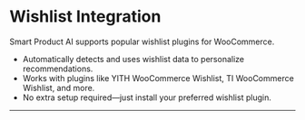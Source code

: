 # Wishlist Integration

Smart Product AI supports popular wishlist plugins for WooCommerce.

- Automatically detects and uses wishlist data to personalize recommendations.
- Works with plugins like YITH WooCommerce Wishlist, TI WooCommerce Wishlist, and more.
- No extra setup required—just install your preferred wishlist plugin.

---
